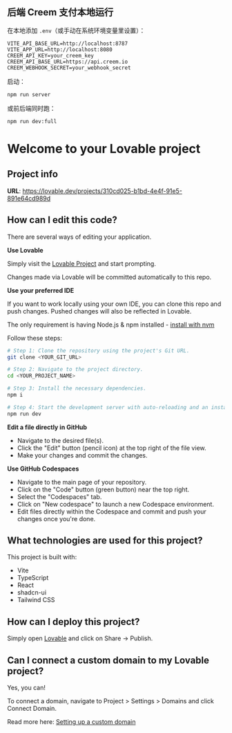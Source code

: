 ## 后端 Creem 支付本地运行

在本地添加 `.env`（或手动在系统环境变量里设置）：

```
VITE_API_BASE_URL=http://localhost:8787
VITE_APP_URL=http://localhost:8080
CREEM_API_KEY=your_creem_key
CREEM_API_BASE_URL=https://api.creem.io
CREEM_WEBHOOK_SECRET=your_webhook_secret
```

启动：

```
npm run server
```

或前后端同时跑：

```
npm run dev:full
```

# Welcome to your Lovable project

## Project info

**URL**: https://lovable.dev/projects/310cd025-b1bd-4e4f-91e5-891e64cd989d

## How can I edit this code?

There are several ways of editing your application.

**Use Lovable**

Simply visit the [Lovable Project](https://lovable.dev/projects/310cd025-b1bd-4e4f-91e5-891e64cd989d) and start prompting.

Changes made via Lovable will be committed automatically to this repo.

**Use your preferred IDE**

If you want to work locally using your own IDE, you can clone this repo and push changes. Pushed changes will also be reflected in Lovable.

The only requirement is having Node.js & npm installed - [install with nvm](https://github.com/nvm-sh/nvm#installing-and-updating)

Follow these steps:

```sh
# Step 1: Clone the repository using the project's Git URL.
git clone <YOUR_GIT_URL>

# Step 2: Navigate to the project directory.
cd <YOUR_PROJECT_NAME>

# Step 3: Install the necessary dependencies.
npm i

# Step 4: Start the development server with auto-reloading and an instant preview.
npm run dev
```

**Edit a file directly in GitHub**

- Navigate to the desired file(s).
- Click the "Edit" button (pencil icon) at the top right of the file view.
- Make your changes and commit the changes.

**Use GitHub Codespaces**

- Navigate to the main page of your repository.
- Click on the "Code" button (green button) near the top right.
- Select the "Codespaces" tab.
- Click on "New codespace" to launch a new Codespace environment.
- Edit files directly within the Codespace and commit and push your changes once you're done.

## What technologies are used for this project?

This project is built with:

- Vite
- TypeScript
- React
- shadcn-ui
- Tailwind CSS

## How can I deploy this project?

Simply open [Lovable](https://lovable.dev/projects/310cd025-b1bd-4e4f-91e5-891e64cd989d) and click on Share -> Publish.

## Can I connect a custom domain to my Lovable project?

Yes, you can!

To connect a domain, navigate to Project > Settings > Domains and click Connect Domain.

Read more here: [Setting up a custom domain](https://docs.lovable.dev/features/custom-domain#custom-domain)
